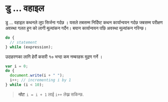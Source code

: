# डु ... वहाइल

डु ... वहाइल कथनले लूप सिर्जना गर्दछ । यसले तबसम्म निर्दिष्ट कथन कार्यान्वयन गर्दछ जबसम्म परीक्षण अवस्था गलत हुन को लागी मूल्यांकन गर्दैन। बयान कार्यान्वयन पछि अवस्था मूल्यांकन गरिन्छ।


```javascript
do {
  // statement
} while (expression);
```

उदाहरणका लागि हेरौं कसरी १० भन्दा कम नम्बरहरू मुद्रण गर्ने ।

```javascript
var i = 0;
do {
  document.write(i + " ");
  i++; // incrementing i by 1
} while (i < 10);
```

> _**नोट**_: `i = i + 1` लाई `i++` लेख्न सकिन्छ.

